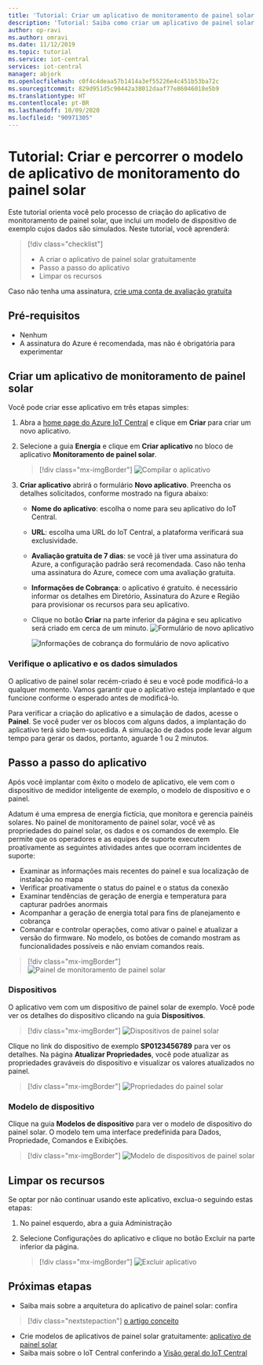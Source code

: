 ```yaml
---
title: 'Tutorial: Criar um aplicativo de monitoramento de painel solar com o IoT Central'
description: 'Tutorial: Saiba como criar um aplicativo de painel solar usando os modelos de aplicativo do Azure IoT Central.'
author: op-ravi
ms.author: omravi
ms.date: 11/12/2019
ms.topic: tutorial
ms.service: iot-central
services: iot-central
manager: abjork
ms.openlocfilehash: c0f4c4deaa57b1414a3ef55226e4c451b53ba72c
ms.sourcegitcommit: 829d951d5c90442a38012daaf77e86046018e5b9
ms.translationtype: HT
ms.contentlocale: pt-BR
ms.lasthandoff: 10/09/2020
ms.locfileid: "90971305"
---
```

# <a name="tutorial-create-and-walk-through-the-solar-panel-monitoring-app-template"></a>Tutorial: Criar e percorrer o modelo de aplicativo de monitoramento do painel solar 



Este tutorial orienta você pelo processo de criação do aplicativo de monitoramento de painel solar, que inclui um modelo de dispositivo de exemplo cujos dados são simulados. Neste tutorial, você aprenderá:


> [!div class="checklist"]
> * A criar o aplicativo de painel solar gratuitamente
> * Passo a passo do aplicativo
> * Limpar os recursos


Caso não tenha uma assinatura, [crie uma conta de avaliação gratuita](https://azure.microsoft.com/free)

## <a name="prerequisites"></a>Pré-requisitos
- Nenhum
- A assinatura do Azure é recomendada, mas não é obrigatória para experimentar


## <a name="create-a-solar-panel-monitoring-app"></a>Criar um aplicativo de monitoramento de painel solar 

Você pode criar esse aplicativo em três etapas simples:

1. Abra a [home page do Azure IoT Central](https://apps.azureiotcentral.com) e clique em **Criar** para criar um novo aplicativo. 

2. Selecione a guia **Energia** e clique em **Criar aplicativo** no bloco de aplicativo **Monitoramento de painel solar**. 

    > [!div class="mx-imgBorder"]
    > ![Compilar o aplicativo](media/tutorial-iot-central-solar-panel/solar-panel-build.png)
  
3. **Criar aplicativo** abrirá o formulário **Novo aplicativo**. Preencha os detalhes solicitados, conforme mostrado na figura abaixo:
    * **Nome do aplicativo**: escolha o nome para seu aplicativo do IoT Central. 
    * **URL**: escolha uma URL do IoT Central, a plataforma verificará sua exclusividade.
    * **Avaliação gratuita de 7 dias**: se você já tiver uma assinatura do Azure, a configuração padrão será recomendada. Caso não tenha uma assinatura do Azure, comece com uma avaliação gratuita.
    * **Informações de Cobrança**: o aplicativo é gratuito. é necessário informar os detalhes em Diretório, Assinatura do Azure e Região para provisionar os recursos para seu aplicativo.
    * Clique no botão **Criar** na parte inferior da página e seu aplicativo será criado em cerca de um minuto.
        ![Formulário de novo aplicativo](media/tutorial-iot-central-solar-panel/solar-panel-create-app.png)
        
        ![Informações de cobrança do formulário de novo aplicativo](media/tutorial-iot-central-solar-panel/solar-panel-create-app-billinginfo.png)


### <a name="verify-the-application-and-simulated-data"></a>Verifique o aplicativo e os dados simulados

O aplicativo de painel solar recém-criado é seu e você pode modificá-lo a qualquer momento. Vamos garantir que o aplicativo esteja implantado e que funcione conforme o esperado antes de modificá-lo.

Para verificar a criação do aplicativo e a simulação de dados, acesse o **Painel**. Se você puder ver os blocos com alguns dados, a implantação do aplicativo terá sido bem-sucedida. A simulação de dados pode levar algum tempo para gerar os dados, portanto, aguarde 1 ou 2 minutos. 

## <a name="application-walk-through"></a>Passo a passo do aplicativo
Após você implantar com êxito o modelo de aplicativo, ele vem com o dispositivo de medidor inteligente de exemplo, o modelo de dispositivo e o painel.

Adatum é uma empresa de energia fictícia, que monitora e gerencia painéis solares. No painel de monitoramento de painel solar, você vê as propriedades do painel solar, os dados e os comandos de exemplo. Ele permite que os operadores e as equipes de suporte executem proativamente as seguintes atividades antes que ocorram incidentes de suporte:
* Examinar as informações mais recentes do painel e sua localização de instalação no mapa
* Verificar proativamente o status do painel e o status da conexão
* Examinar tendências de geração de energia e temperatura para capturar padrões anormais
* Acompanhar a geração de energia total para fins de planejamento e cobrança
* Comandar e controlar operações, como ativar o painel e atualizar a versão do firmware. No modelo, os botões de comando mostram as funcionalidades possíveis e não enviam comandos reais.

> [!div class="mx-imgBorder"]
> ![Painel de monitoramento de painel solar](media/tutorial-iot-central-solar-panel/solar-panel-dashboard.png)

### <a name="devices"></a>Dispositivos
O aplicativo vem com um dispositivo de painel solar de exemplo. Você pode ver os detalhes do dispositivo clicando na guia **Dispositivos**.

> [!div class="mx-imgBorder"]
> ![Dispositivos de painel solar](media/tutorial-iot-central-solar-panel/solar-panel-device.png)


Clique no link do dispositivo de exemplo **SP0123456789** para ver os detalhes. Na página **Atualizar Propriedades**, você pode atualizar as propriedades graváveis do dispositivo e visualizar os valores atualizados no painel. 

> [!div class="mx-imgBorder"]
> ![Propriedades do painel solar](media/tutorial-iot-central-solar-panel/solar-panel-device-properties.png)


### <a name="device-template"></a>Modelo de dispositivo
Clique na guia **Modelos de dispositivo** para ver o modelo de dispositivo do painel solar. O modelo tem uma interface predefinida para Dados, Propriedade, Comandos e Exibições.

> [!div class="mx-imgBorder"]
> ![Modelo de dispositivos de painel solar](media/tutorial-iot-central-solar-panel/solar-panel-device-templates.png)


## <a name="clean-up-resources"></a>Limpar os recursos
Se optar por não continuar usando este aplicativo, exclua-o seguindo estas etapas:

1. No painel esquerdo, abra a guia Administração
2. Selecione Configurações do aplicativo e clique no botão Excluir na parte inferior da página. 

    > [!div class="mx-imgBorder"]
    > ![Excluir aplicativo](media/tutorial-iot-central-solar-panel/solar-panel-delete-app.png)

## <a name="next-steps"></a>Próximas etapas
* Saiba mais sobre a arquitetura do aplicativo de painel solar: confira 
> [!div class="nextstepaction"]
> [o artigo conceito](https://docs.microsoft.com/azure/iot-central/energy/concept-iot-central-solar-panel-app)
* Crie modelos de aplicativos de painel solar gratuitamente: [aplicativo de painel solar](https://apps.azureiotcentral.com/build/new/solar-panel-monitoring)
* Saiba mais sobre o IoT Central conferindo a [Visão geral do IoT Central](https://docs.microsoft.com/azure/iot-central/)